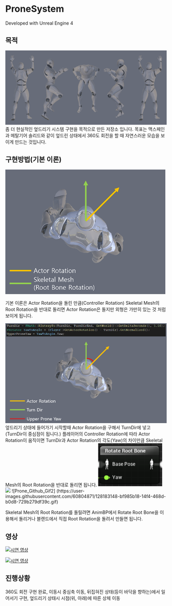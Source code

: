 # ProneSystem

Developed with Unreal Engine 4

## 목적
<img src="ProneImage.png" width="700">
 좀 더 현실적인 엎드리기 시스템 구현을 목적으로 만든 저장소 입니다.
목표는 맥스페인과 메탈기어 솔리드와 같이 엎드린 상태에서 360도 회전을 할 때 자연스러운 모습을 보이게 만드는 것입니다.

## 구현방법(기본 이론)
<img src="ProneImage2.png" width="500">

 기본 이론은 Actor Rotation을 돌린 만큼(Controller Rotation) Skeletal Mesh의 Root Rotation을 반대로 돌리면 
Actor Rotation은 돌지만 외형은 가만히 있는 것 처럼 보이게 됩니다.

<img src="ProneImage3.png" width="700">
 엎드리기 상태에 들어가기 시작할때 Actor Rotation을 구해서 TurnDir에 넣고 (TurnDir이 중심점이 됩니다.) 
플레이어의 Controller Rotation에 따라 Actor Rotation이 움직이면
TurnDir과 Actor Rotation의 각도(Yaw)의 차이만큼 Skeletal Mesh의 Root Rotation을 반대로 돌리면 됩니다.

<img src="ProneImage4.png" width="200">
<img src="Prone_Github_Gif2.gif" width="700">
![Prone_Github_Gif2] (https://user-images.githubusercontent.com/60804871/128183148-bf985b18-14f4-468d-b0d8-729b279df39c.gif)

  Skeletal Mesh의 Root Rotation를 돌릴려면 AnimBP에서 Rotate Root Bone을 이용해서 돌리거나 블랜드에서 직접 Root Rotation을 돌려서 만들면 됩니다.

## 영상

[![시연 영상](http://img.youtube.com/vi/9oAypAHEWPg/0.jpg)](https://www.youtube.com/watch?v=9oAypAHEWPg) 

[![시연 영상](http://img.youtube.com/vi/nY_vBttBVgw/0.jpg)](https://www.youtube.com/watch?v=nY_vBttBVgw) 

## 진행상황
360도 회전 구현 완료, 이동시 중심축 이동, 뒤집혀진 상태(등이 바닥을 향하는)에서 일어서기 구현, 엎드리기 상태시 시점(위, 아래)에 따른 상체 이동
